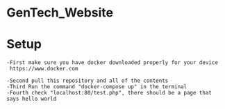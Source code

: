 # GenTech_Website

# Setup
    -First make sure you have docker downloaded properly for your device
     https://www.docker.com
     
    -Second pull this repository and all of the contents
    -Third Run the command "docker-compose up" in the terminal
    -Fourth check "localhost:80/test.php", there should be a page that says hello world
